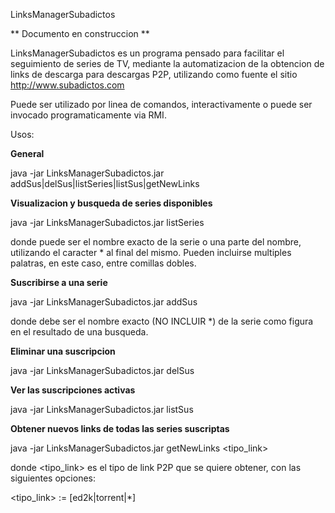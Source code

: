 LinksManagerSubadictos

** Documento en construccion **

LinksManagerSubadictos es un programa pensado para facilitar el seguimiento de series de TV, mediante la
automatizacion de la obtencion de links de descarga para descargas P2P, utilizando como fuente el sitio
http://www.subadictos.com

Puede ser utilizado por linea de comandos, interactivamente o puede ser invocado programaticamente via RMI.

Usos:

**General**

java -jar LinksManagerSubadictos.jar addSus|delSus|listSeries|listSus|getNewLinks <arg>

**Visualizacion y busqueda de series disponibles**

java -jar LinksManagerSubadictos.jar listSeries <filtro>

donde <filtro> puede ser el nombre exacto de la serie o una parte del nombre, utilizando el caracter * al
final del mismo. Pueden incluirse multiples palatras, en este caso, entre comillas dobles.

**Suscribirse a una serie**

java -jar LinksManagerSubadictos.jar addSus <serie>

donde <serie> debe ser el nombre exacto (NO INCLUIR *) de la serie como figura en el resultado de una
busqueda.

**Eliminar una suscripcion**

java -jar LinksManagerSubadictos.jar delSus <serie>

**Ver las suscripciones activas**

java -jar LinksManagerSubadictos.jar listSus <serie>

**Obtener nuevos links de todas las series suscriptas**

java -jar LinksManagerSubadictos.jar getNewLinks <tipo_link>

donde <tipo_link> es el tipo de link P2P que se quiere obtener, con las siguientes opciones:

 <tipo_link> := [ed2k|torrent|*]